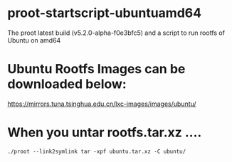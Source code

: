 # proot-startscript-ubuntuamd64
The proot latest build (v5.2.0-alpha-f0e3bfc5) and a script to run rootfs of Ubuntu on amd64

# Ubuntu Rootfs Images can be downloaded below:
https://mirrors.tuna.tsinghua.edu.cn/lxc-images/images/ubuntu/

# When you untar rootfs.tar.xz ....
```shell
./proot --link2symlink tar -xpf ubuntu.tar.xz -C ubuntu/
